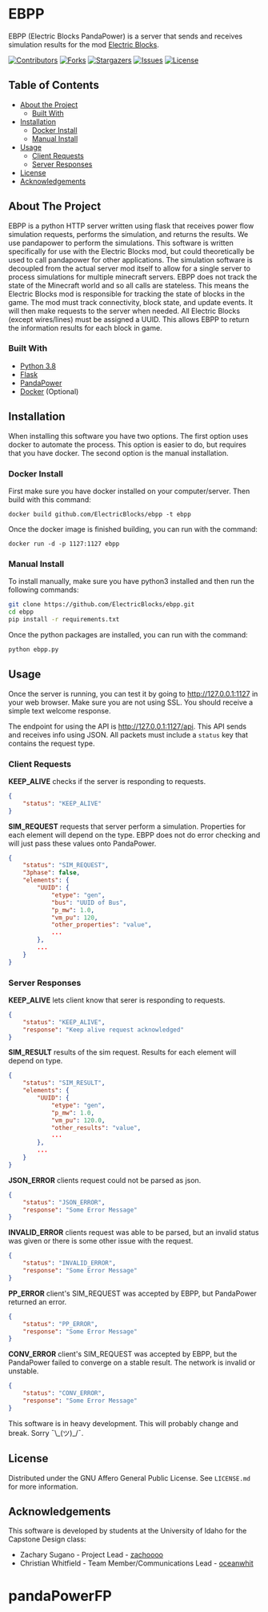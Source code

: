 # EBPP

EBPP (Electric Blocks PandaPower) is a server that sends and receives simulation results for the mod [Electric Blocks](https://github.com/ElectricBlocks/electricblocks).

[![Contributors][contributors-shield]][contributors-url]
[![Forks][forks-shield]][forks-url]
[![Stargazers][stars-shield]][stars-url]
[![Issues][issues-shield]][issues-url]
[![License][license-shield]][license-url]

## Table of Contents

* [About the Project](#about-the-project)
  * [Built With](#built-with)
* [Installation](#installation)
  * [Docker Install](#docker-install)
  * [Manual Install](#manual-install)
* [Usage](#usage)
  * [Client Requests](#client-requests)
  * [Server Responses](#server-responses)
* [License](#license)
* [Acknowledgements](#acknowledgements)

## About The Project

EBPP is a python HTTP server written using flask that receives power flow simulation requests, performs the simulation, and returns the results. We use pandapower to perform the simulations. This software is written specifically for use with the Electric Blocks mod, but could theoretically be used to call pandapower for other applications. The simulation software is decoupled from the actual server mod itself to allow for a single server to process simulations for multiple minecraft servers. EBPP does not track the state of the Minecraft world and so all calls are stateless. This means the Electric Blocks mod is responsible for tracking the state of blocks in the game. The mod must track connectivity, block state, and update events. It will then make requests to the server when needed. All Electric Blocks (except wires/lines) must be assigned a UUID. This allows EBPP to return the information results for each block in game.

### Built With

* [Python 3.8](https://www.python.org/)
* [Flask](https://flask.palletsprojects.com/)
* [PandaPower](http://www.pandapower.org/)
* [Docker](https://www.docker.com/) (Optional)

## Installation

When installing this software you have two options. The first option uses docker to automate the process. This option is easier to do, but requires that you have docker. The second option is the manual installation.

### Docker Install

First make sure you have docker installed on your computer/server. Then build with this command:

`docker build github.com/ElectricBlocks/ebpp -t ebpp`

Once the docker image is finished building, you can run with the command:

`docker run -d -p 1127:1127 ebpp`

### Manual Install

To install manually, make sure you have python3 installed and then run the following commands:

```sh
git clone https://github.com/ElectricBlocks/ebpp.git
cd ebpp
pip install -r requirements.txt
```

Once the python packages are installed, you can run with the command:

```sh
python ebpp.py
```

## Usage

Once the server is running, you can test it by going to http://127.0.0.1:1127 in your web browser. Make sure you are not using SSL. You should receive a simple text welcome response.

The endpoint for using the API is http://127.0.0.1:1127/api. This API sends and receives info using JSON. All packets must include a `status` key that contains the request type.

### Client Requests

**KEEP_ALIVE** checks if the server is responding to requests.

```json
{
    "status": "KEEP_ALIVE"
}
```

**SIM_REQUEST** requests that server perform a simulation. Properties for each element will depend on the type. EBPP does not do error checking and will just pass these values onto PandaPower.

```json
{
    "status": "SIM_REQUEST",
    "3phase": false,
    "elements": {
        "UUID": {
            "etype": "gen",
            "bus": "UUID of Bus",
            "p_mw": 1.0,
            "vm_pu": 120,
            "other_properties": "value",
            ...
        },
        ...
    }
}
```

### Server Responses

**KEEP_ALIVE** lets client know that serer is responding to requests.

```json
{
    "status": "KEEP_ALIVE",
    "response": "Keep alive request acknowledged"
}
```

**SIM_RESULT** results of the sim request. Results for each element will depend on type.

```json
{
    "status": "SIM_RESULT",
    "elements": {
        "UUID": {
            "etype": "gen",
            "p_mw": 1.0,
            "vm_pu": 120.0,
            "other_results": "value",
            ...
        },
        ...
    }
}
```

**JSON_ERROR** clients request could not be parsed as json.

```json
{
    "status": "JSON_ERROR",
    "response": "Some Error Message"
}
```

**INVALID_ERROR** clients request was able to be parsed, but an invalid status was given or there is some other issue with the request.

```json
{
    "status": "INVALID_ERROR",
    "response": "Some Error Message"
}
```

**PP_ERROR** client's SIM_REQUEST was accepted by EBPP, but PandaPower returned an error.

```json
{
    "status": "PP_ERROR",
    "response": "Some Error Message"
}
```

**CONV_ERROR** client's SIM_REQUEST was accepted by EBPP, but the PandaPower failed to converge on a stable result. The network is invalid or unstable.

```json
{
    "status": "CONV_ERROR",
    "response": "Some Error Message"
}
```

This software is in heavy development. This will probably change and break. Sorry ¯\\\_(ツ)\_/¯.

## License

Distributed under the GNU Affero General Public License. See `LICENSE.md` for more information.

## Acknowledgements

This software is developed by students at the University of Idaho for the Capstone Design class:

* Zachary Sugano - Project Lead - [zachoooo](https://github.com/zachoooo)
* Christian Whitfield - Team Member/Communications Lead - [oceanwhit](https://github.com/oceanwhit)

<!-- MARKDOWN LINKS & IMAGES -->
<!-- https://www.markdownguide.org/basic-syntax/#reference-style-links -->
[contributors-shield]: https://img.shields.io/github/contributors/ElectricBlocks/ebpp.svg?style=flat-square
[contributors-url]: https://github.com/ElectricBlocks/ebpp/graphs/contributors
[forks-shield]: https://img.shields.io/github/forks/ElectricBlocks/ebpp.svg?style=flat-square
[forks-url]: https://github.com/ElectricBlocks/ebpp/network/members
[stars-shield]: https://img.shields.io/github/stars/ElectricBlocks/ebpp.svg?style=flat-square
[stars-url]: https://github.com/ElectricBlocks/ebpp/stargazers
[issues-shield]: https://img.shields.io/github/issues/ElectricBlocks/ebpp.svg?style=flat-square
[issues-url]: https://github.com/ElectricBlocks/ebpp/issues
[license-shield]: https://img.shields.io/github/license/ElectricBlocks/ebpp.svg?style=flat-square
[license-url]: https://github.com/ElectricBlocks/ebpp/blob/master/LICENSE.md
# pandaPowerFP
